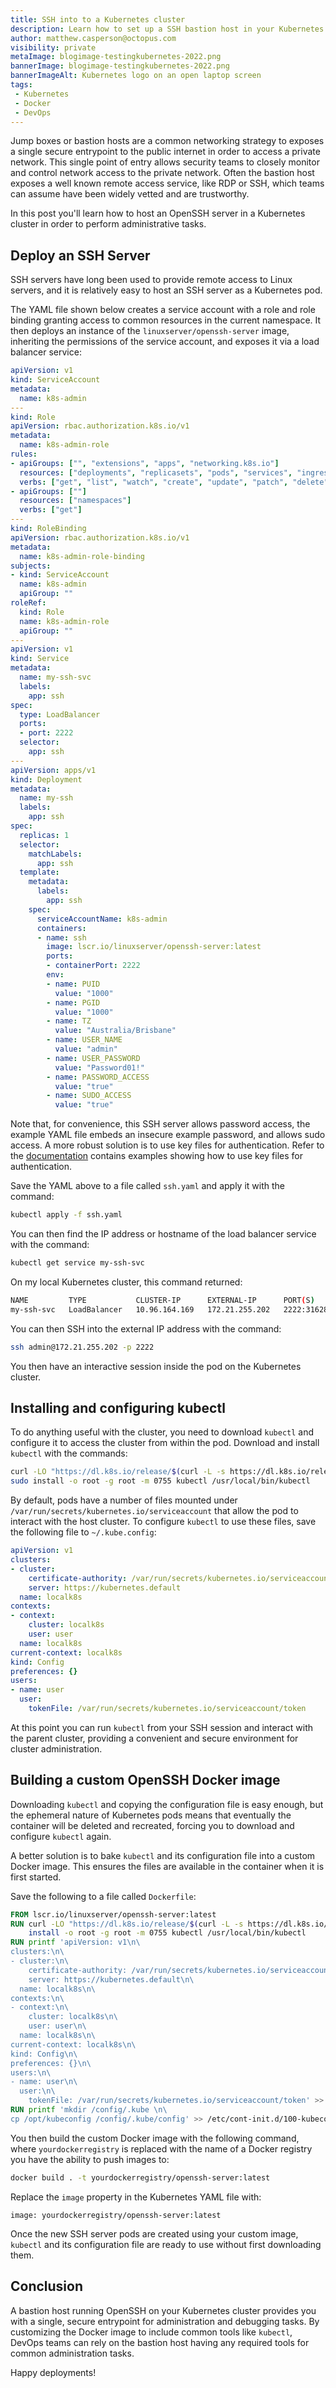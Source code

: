 ```yaml
---
title: SSH into to a Kubernetes cluster
description: Learn how to set up a SSH bastion host in your Kubernetes cluster.
author: matthew.casperson@octopus.com
visibility: private
metaImage: blogimage-testingkubernetes-2022.png
bannerImage: blogimage-testingkubernetes-2022.png
bannerImageAlt: Kubernetes logo on an open laptop screen
tags:
 - Kubernetes
 - Docker
 - DevOps
---
```


Jump boxes or bastion hosts are a common networking strategy to exposes a single secure entrypoint to the public internet in order to access a private network. This single point of entry allows security teams to closely monitor and control network access to the private network. Often the bastion host exposes a well known remote access service, like RDP or SSH, which teams can assume have been widely vetted and are trustworthy.

In this post you'll learn how to host an OpenSSH server in a Kubernetes cluster in order to perform administrative tasks.

## Deploy an SSH Server

SSH servers have long been used to provide remote access to Linux servers, and it is relatively easy to host an SSH server as a Kubernetes pod.

The YAML file shown below creates a service account with a role and role binding granting access to common resources in the current namespace. It then deploys an instance of the `linuxserver/openssh-server` image, inheriting the permissions of the service account, and exposes it via a load balancer service:

```yaml
apiVersion: v1
kind: ServiceAccount
metadata:
  name: k8s-admin
---
kind: Role
apiVersion: rbac.authorization.k8s.io/v1
metadata:
  name: k8s-admin-role
rules:
- apiGroups: ["", "extensions", "apps", "networking.k8s.io"]
  resources: ["deployments", "replicasets", "pods", "services", "ingresses", "secrets", "configmaps"]
  verbs: ["get", "list", "watch", "create", "update", "patch", "delete"]
- apiGroups: [""]
  resources: ["namespaces"]
  verbs: ["get"]  
---
kind: RoleBinding
apiVersion: rbac.authorization.k8s.io/v1
metadata:
  name: k8s-admin-role-binding
subjects:
- kind: ServiceAccount
  name: k8s-admin
  apiGroup: ""
roleRef:
  kind: Role
  name: k8s-admin-role
  apiGroup: ""
---
apiVersion: v1
kind: Service
metadata:
  name: my-ssh-svc
  labels:
    app: ssh
spec:
  type: LoadBalancer
  ports:
  - port: 2222
  selector:
    app: ssh
---
apiVersion: apps/v1
kind: Deployment
metadata:
  name: my-ssh
  labels:
    app: ssh
spec:
  replicas: 1
  selector:
    matchLabels:
      app: ssh
  template:
    metadata:
      labels:
        app: ssh
    spec:
      serviceAccountName: k8s-admin
      containers:
      - name: ssh
        image: lscr.io/linuxserver/openssh-server:latest
        ports:
        - containerPort: 2222
        env:
        - name: PUID
          value: "1000"
        - name: PGID
          value: "1000"
        - name: TZ
          value: "Australia/Brisbane"
        - name: USER_NAME
          value: "admin"
        - name: USER_PASSWORD
          value: "Password01!"
        - name: PASSWORD_ACCESS
          value: "true"
        - name: SUDO_ACCESS
          value: "true"          
```

Note that, for convenience, this SSH server allows password access, the example YAML file embeds an insecure example password, and allows sudo access. A more robust solution is to use key files for authentication. Refer to the [documentation](https://hub.docker.com/r/linuxserver/openssh-server) contains examples showing how to use key files for authentication.

Save the YAML above to a file called `ssh.yaml` and apply it with the command:

```bash
kubectl apply -f ssh.yaml
```

You can then find the IP address or hostname of the load balancer service with the command:

```bash
kubectl get service my-ssh-svc
```

On my local Kubernetes cluster, this command returned:

```bash
NAME         TYPE           CLUSTER-IP      EXTERNAL-IP      PORT(S)          AGE
my-ssh-svc   LoadBalancer   10.96.164.169   172.21.255.202   2222:31628/TCP   29m
```

You can then SSH into the external IP address with the command:

```bash
ssh admin@172.21.255.202 -p 2222
```

You then have an interactive session inside the pod on the Kubernetes cluster.

## Installing and configuring kubectl

To do anything useful with the cluster, you need to download `kubectl` and configure it to access the cluster from within the pod. Download and install `kubectl` with the commands:

```bash
curl -LO "https://dl.k8s.io/release/$(curl -L -s https://dl.k8s.io/release/stable.txt)/bin/linux/amd64/kubectl"
sudo install -o root -g root -m 0755 kubectl /usr/local/bin/kubectl
```

By default, pods have a number of files mounted under `/var/run/secrets/kubernetes.io/serviceaccount` that allow the pod to interact with the host cluster. To configure `kubectl` to use these files, save the following file to `~/.kube.config`:

```yaml
apiVersion: v1
clusters:
- cluster:
    certificate-authority: /var/run/secrets/kubernetes.io/serviceaccount/ca.crt
    server: https://kubernetes.default
  name: localk8s
contexts:
- context:
    cluster: localk8s
    user: user
  name: localk8s
current-context: localk8s
kind: Config
preferences: {}
users:
- name: user
  user:
    tokenFile: /var/run/secrets/kubernetes.io/serviceaccount/token
```

At this point you can run `kubectl` from your SSH session and interact with the parent cluster, providing a convenient and secure environment for cluster administration.

## Building a custom OpenSSH Docker image

Downloading `kubectl` and copying the configuration file is easy enough, but the ephemeral nature of Kubernetes pods means that eventually the container will be deleted and recreated, forcing you to download and configure `kubectl` again.

A better solution is to bake `kubectl` and its configuration file into a custom Docker image. This ensures the files are available in the container when it is first started.

Save the following to a file called `Dockerfile`:

```Dockerfile
FROM lscr.io/linuxserver/openssh-server:latest
RUN curl -LO "https://dl.k8s.io/release/$(curl -L -s https://dl.k8s.io/release/stable.txt)/bin/linux/amd64/kubectl" && \
	install -o root -g root -m 0755 kubectl /usr/local/bin/kubectl
RUN printf 'apiVersion: v1\n\
clusters:\n\
- cluster:\n\
    certificate-authority: /var/run/secrets/kubernetes.io/serviceaccount/ca.crt\n\
    server: https://kubernetes.default\n\
  name: localk8s\n\
contexts:\n\
- context:\n\
    cluster: localk8s\n\
    user: user\n\
  name: localk8s\n\
current-context: localk8s\n\
kind: Config\n\
preferences: {}\n\
users:\n\
- name: user\n\
  user:\n\
    tokenFile: /var/run/secrets/kubernetes.io/serviceaccount/token' >> /opt/kubeconfig
RUN printf 'mkdir /config/.kube \n\
cp /opt/kubeconfig /config/.kube/config' >> /etc/cont-init.d/100-kubeconfig
```

You then build the custom Docker image with the following command, where `yourdockerregistry` is replaced with the name of a Docker registry you have the ability to push images to:

```bash
docker build . -t yourdockerregistry/openssh-server:latest
```

Replace the `image` property in the Kubernetes YAML file with:

```
image: yourdockerregistry/openssh-server:latest
```

Once the new SSH server pods are created using your custom image, `kubectl` and its configuration file are ready to use without first downloading them.

## Conclusion

A bastion host running OpenSSH on your Kubernetes cluster provides you with a single, secure entrypoint for administration and debugging tasks. By customizing the Docker image to include common tools like `kubectl`, DevOps teams can rely on the bastion host having any required tools for common administration tasks.

Happy deployments!